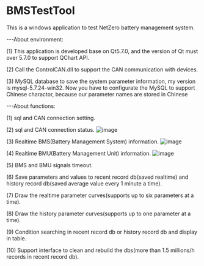 # BMSTestTool

This is a windows application to test NetZero battery management system.

---About environment:

(1) This application is developed base on Qt5.7.0, and the version of Qt must over 5.7.0 to support QChart API.

(2) Call the ControlCAN.dll to support the CAN communication with devices.

(3) MySQL database to save the system parameter information, my version is mysql-5.7.24-win32. Now you have to configurate the MySQL to support Chinese charactor, because our parameter names are stored in Chinese

---About functions:

(1) sql and CAN connection setting.

(2) sql and CAN connection status.
![image](https://github.com/ornothing/BMSTestTool/blob/master/image/setting%20page.png)

(3) Realtime BMS(Battery Management System) information.
![image](https://github.com/ornothing/BMSTestTool/blob/master/image/setting%20page.png)

(4) Realtime BMU(Battery Management Unit) information.
![image](https://github.com/ornothing/BMSTestTool/blob/master/image/setting%20page.png)

(5) BMS and BMU signals timeout.

(6) Save parameters and values to recent record db(saved realtime) and history record db(saved average value every 1 minute a time).

(7) Draw the realtime parameter curves(supports up to six parameters at a time).

(8) Draw the history parameter curves(supports up to one parameter at a time).

(9) Condition searching in recent record db or history record db and display in table. 

(10) Support interface to clean and rebuild the dbs(more than 1.5 millions/h records in recent record db).
